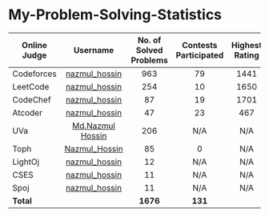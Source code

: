 # My-Problem-Solving-Statistics
| Online Judge | Username | No. of Solved Problems | Contests Participated | Highest Rating |
| ------------ | :--------: | :----------------------: | :---------------------: | :--------------: |   
| Codeforces | [nazmul_hossin](https://codeforces.com/profile/nazmul_hossin) | 963 | 79 | 1441 |
| LeetCode | [nazmul_hossin](https://leetcode.com/u/nazmul_hossin/) | 254 | 10 | 1650 |
| CodeChef | [nazmul_hossin](https://www.codechef.com/users/nazmul_hossin) | 87 | 19 | 1701 |
| Atcoder | [nazmul_hossin](https://atcoder.jp/users/nazmul_hossin) | 47 | 23 | 467 |
| UVa | [Md.Nazmul Hossin](https://uhunt.onlinejudge.org/id/1036254) | 206 | N/A | N/A |
| Toph | [Nazmul_Hossin](https://toph.co/u/Nazmul_Hossin) | 85 | 0 | N/A |
| LightOj | [nazmul_hossin](https://lightoj.com/user/nazmul_hossin) | 12 | N/A | N/A |
| CSES | [nazmul_hossin](https://cses.fi/problemset/user/153677/) | 11 | N/A | N/A |
| Spoj | [nazmul_hossin](https://www.spoj.com/users/nazmul_hossin/) | 11 | N/A | N/A |
| **Total** | | **1676** | **131** | |
